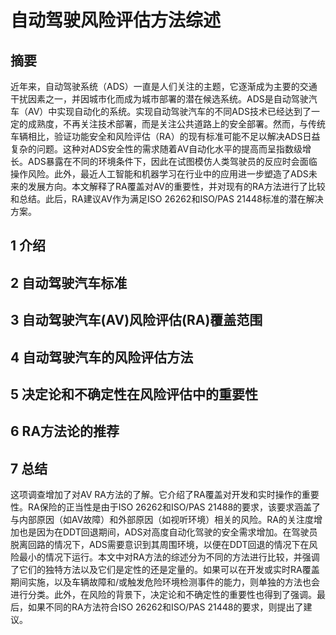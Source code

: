 # 自动驾驶风险评估方法综述
## 摘要
近年来，自动驾驶系统（ADS）一直是人们关注的主题，它逐渐成为主要的交通干扰因素之一，并因城市化而成为城市部署的潜在候选系统。ADS是自动驾驶汽车（AV）中实现自动化的系统。实现自动驾驶汽车的不同ADS技术已经达到了一定的成熟度，不再关注技术部署，而是关注公共道路上的安全部署。然而，与传统车辆相比，验证功能安全和风险评估（RA）的现有标准可能不足以解决ADS日益复杂的问题。这种对ADS安全性的需求随着AV自动化水平的提高而呈指数级增长。ADS暴露在不同的环境条件下，因此在试图模仿人类驾驶员的反应时会面临操作风险。此外，最近人工智能和机器学习在行业中的应用进一步塑造了ADS未来的发展方向。本文解释了RA覆盖对AV的重要性，并对现有的RA方法进行了比较和总结。此后，RA建议AV作为满足ISO 26262和ISO/PAS 21448标准的潜在解决方案。

## 1 介绍

## 2 自动驾驶汽车标准

## 3 自动驾驶汽车(AV)风险评估(RA)覆盖范围

## 4 自动驾驶汽车的风险评估方法

## 5 决定论和不确定性在风险评估中的重要性

## 6 RA方法论的推荐

## 7 总结
这项调查增加了对AV RA方法的了解。它介绍了RA覆盖对开发和实时操作的重要性。RA保险的正当性是由于ISO 26262和ISO/PAS 21488的要求，该要求涵盖了与内部原因（如AV故障）和外部原因（如视听环境）相关的风险。RA的关注度增加也是因为在DDT回退期间，ADS对高度自动化驾驶的安全需求增加。在驾驶员脱离回路的情况下，ADS需要意识到其周围环境，以便在DDT回退的情况下在风险最小的情况下运行。本文中对RA方法的综述分为不同的方法进行比较，并强调了它们的独特方法以及它们是定性的还是定量的。如果可以在开发或实时RA覆盖期间实施，以及车辆故障和/或触发危险环境检测事件的能力，则单独的方法也会进行分类。此外，在风险的背景下，决定论和不确定性的重要性也得到了强调。最后，如果不同的RA方法符合ISO 26262和ISO/PAS 21448的要求，则提出了建议。
